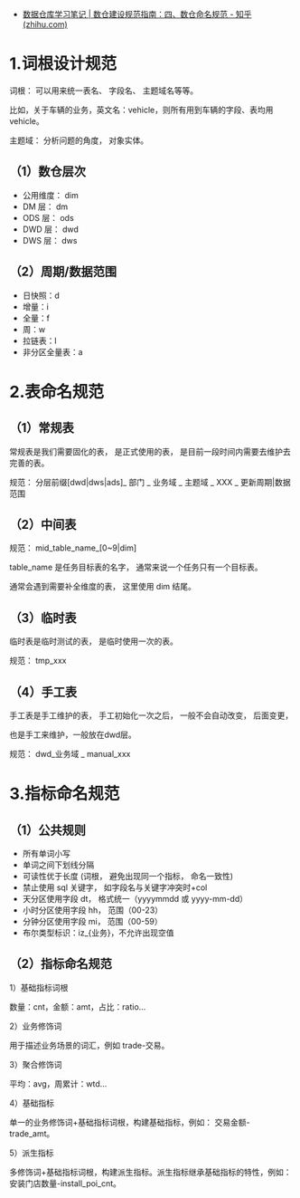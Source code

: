 - [数据仓库学习笔记 | 数仓建设规范指南：四、数仓命名规范 - 知乎 (zhihu.com)](https://zhuanlan.zhihu.com/p/562701066)

# 1.词根设计规范

词根： 可以用来统一表名、 字段名、 主题域名等等。

比如，关于车辆的业务，英文名：vehicle，则所有用到车辆的字段、表均用vehicle。

主题域： 分析问题的角度， 对象实体。

## （1）数仓层次

- 公用维度： dim
- DM 层： dm
- ODS 层： ods
- DWD 层： dwd
- DWS 层： dws

## （2）周期/数据范围

- 日快照：d
- 增量：i
- 全量：f
- 周：w
- 拉链表：l
- 非分区全量表：a

# 2.表命名规范

## （1）常规表

常规表是我们需要固化的表， 是正式使用的表， 是目前一段时间内需要去维护去完善的表。

规范： 分层前缀[dwd|dws|ads]_ 部门 _ 业务域 _ 主题域 _ XXX  _ 更新周期|数据范围

## （2）中间表

规范： mid_table_name_[0~9|dim]

table_name 是任务目标表的名字， 通常来说一个任务只有一个目标表。

通常会遇到需要补全维度的表， 这里使用 dim 结尾。

## （3）临时表

临时表是临时测试的表， 是临时使用一次的表。

规范： tmp_xxx

## （4）手工表

手工表是手工维护的表， 手工初始化一次之后， 一般不会自动改变， 后面变更，

也是手工来维护，一般放在dwd层。

规范： dwd_业务域 _ manual_xxx

# 3.指标命名规范

## （1）公共规则

- 所有单词小写
- 单词之间下划线分隔
- 可读性优于长度 (词根， 避免出现同一个指标， 命名一致性)
- 禁止使用 sql 关键字， 如字段名与关键字冲突时+col
- 天分区使用字段 dt， 格式统一（yyyymmdd 或 yyyy-mm-dd）
- 小时分区使用字段 hh， 范围（00-23）
- 分钟分区使用字段 mi， 范围（00-59）
- 布尔类型标识：iz_{业务}，不允许出现空值

## （2）指标命名规范

1）基础指标词根

数量：cnt，金额：amt，占比：ratio…

2）业务修饰词

用于描述业务场景的词汇，例如 trade-交易。

3）聚合修饰词

平均：avg，周累计：wtd…

4）基础指标

单一的业务修饰词+基础指标词根，构建基础指标，例如： 交易金额-trade_amt。

5）派生指标

多修饰词+基础指标词根，构建派生指标。派生指标继承基础指标的特性，例如：安装门店数量-install_poi_cnt。